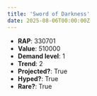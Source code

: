 ```yaml
---
title: 'Sword of Darkness'
date: 2025-08-06T00:00:00Z
---
```

- **RAP**: 330701
- **Value**: 510000
- **Demand level**: 1
- **Trend**: 2
- **Projected?**: True
- **Hyped?**: True
- **Rare?**: True
